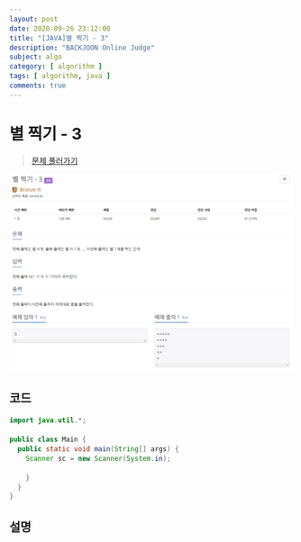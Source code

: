 ```yaml
---
layout: post
date: 2020-09-26 23:12:00
title: "[JAVA]별 찍기 - 3"
description: "BACKJOON Online Judge"
subject: algo
category: [ algorithm ]
tags: [ algorithm, java ]
comments: true
---
```


# 별 찍기 - 3

> [문제 풀러가기](https://acmicpc.net/problem/2440)

![2440](/assets/img/algo/2440.png)

## 코드

```java
import java.util.*;

public class Main {
  public static void main(String[] args) {
    Scanner sc = new Scanner(System.in);

    }
  }
}
```

## 설명
